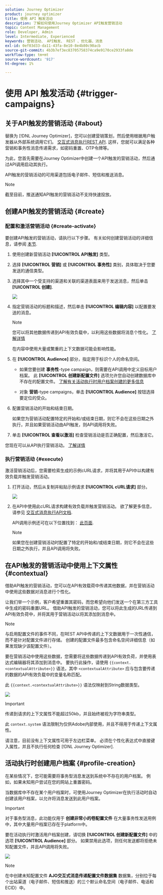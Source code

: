 ```yaml
---
solution: Journey Optimizer
product: journey optimizer
title: 使用 API 触发活动
description: 了解如何使用Journey Optimizer API触发营销活动
topic: Content Management
role: Developer, Admin
level: Intermediate, Experienced
keywords: 营销活动、 API触发、 REST 、优化器、消息
exl-id: 0ef03d33-da11-43fa-8e10-8e4b80c90acb
source-git-commit: 4b3b7ef3ec83705758374ca9e9170ce2933fa8de
workflow-type: tm+mt
source-wordcount: '917'
ht-degree: 1%

---
```


# 使用 API 触发活动 {#trigger-campaigns}

## 关于API触发的营销活动 {#about}

替换为 [!DNL Journey Optimizer]，您可以创建营销策划，然后使用根据用户触发器从外部系统调用它们。 [交互式消息执行REST API](https://developer.adobe.com/journey-optimizer-apis/references/messaging/#tag/execution). 这样，您就可以满足各种营销和事务性消息传递需求，如密码重置、OTP令牌等。

为此，您首先需要在Journey Optimizer中创建一个API触发的营销活动，然后通过API调用启动其执行。

API触发的营销活动的可用渠道包括电子邮件、短信和推送消息。

>[!NOTE]
>
>截至目前，推送通知API触发的营销活动不支持快速投放。

## 创建API触发的营销活动 {#create}

### 配置和激活营销活动 {#create-activate}

要创建API触发的营销活动，请执行以下步骤。 有关如何创建营销活动的详细信息，请参阅 [本节](create-campaign.md).

1. 使用创建新营销活动 **[!UICONTROL API触发]** 类型。

1. 选择 **[!UICONTROL 营销]** 或 **[!UICONTROL 事务性]** 类别，具体取决于您要发送的通信类型。

1. 选择其中一个受支持的渠道和关联的渠道表面来用于发送消息，然后单击 **[!UICONTROL 创建]**.

   ![](assets/api-triggered-type.png)

1. 指定营销活动的标题和描述，然后单击 **[!UICONTROL 编辑内容]** 以配置要发送的消息。

   >[!NOTE]
   >
   >您可以将其他数据传递到API有效负载中，以利用这些数据将消息个性化。 [了解详情](#contextual)
   >
   >在内容中使用大量或繁重的上下文数据可能会影响性能。

1. 在 **[!UICONTROL Audience]** 部分，指定用于标识个人的命名空间。

   * 如果您要创建 **事务性**-type campaign，则需要在API调用中定义目标用户档案。 此 **[!UICONTROL 创建新配置文件]** 选项允许您自动创建数据库中不存在的配置文件。 [了解有关活动执行时用户档案创建的更多信息](#profile-creation)

   * 对象 **营销**-type campaigns，单击 **[!UICONTROL Audience]** 按钮选择要定位的受众。

1. 配置营销活动的开始和结束日期。

   如果您为营销活动配置特定的开始和/或结束日期，则它不会在这些日期之外执行，并且如果营销活动由API触发，则API调用将失败。

1. 单击 **[!UICONTROL 查看以激活]** 检查营销活动是否正确配置，然后激活它。

您现在可以从API执行营销活动。 [了解详情](#execute)

### 执行营销活动 {#execute}

激活营销活动后，您需要检索生成的示例cURL请求，并将其用于API中以构建有效负载并触发营销活动。

1. 打开活动，然后从复制并粘贴示例请求 **[!UICONTROL cURL请求]** 部分。

   ![](assets/api-triggered-curl.png)

1. 在API中使用此cURL请求构建有效负载并触发营销活动。 欲了解更多信息，请参见 [交互式消息执行API文档](https://developer.adobe.com/journey-optimizer-apis/references/messaging/#tag/execution).

   API调用示例还可在以下位置找到： [此页面](https://developer.adobe.com/journey-optimizer-apis/references/messaging-samples/).

   >[!NOTE]
   >
   >如果您在创建营销活动时配置了特定的开始和/或结束日期，则它不会在这些日期之外执行，并且API调用将失败。

## 在API触发的营销活动中使用上下文属性 {#contextual}

借助API触发的营销活动，您可以在API有效载荷中传递其他数据，并在营销活动中使用这些数据对消息进行个性化。

让我们举一个示例，客户希望重置其密码，而您希望向他们发送一个在第三方工具中生成的密码重置URL。 借助API触发的营销活动，您可以将此生成的URL传递到API有效负荷中，并将其用于营销活动以将其添加到消息中。

>[!NOTE]
>
>与启用配置文件的事件不同，在REST API中传递的上下文数据用于一次性通信，而不是针对配置文件进行存储。 创建的配置文件最多包含命名空间详细信息（如果发现缺少该配置文件）。

要在营销活动中使用这些数据，您需要将这些数据传递到API有效负荷，并使用表达式编辑器将其添加到消息中。 要执行此操作，请使用 `{{context.<contextualAttribute>}}` 语法，其中 `<contextualAttribute>` 应与包含要传递的数据的API有效负载中的变量名称匹配。

此 `{{context.<contextualAttribute>}}` 语法仅映射到String数据类型。

![](assets/api-triggered-context.png)


>[!IMPORTANT]
>
>传递到请求的上下文属性不能超过50kb，并且始终被视为字符串类型。
>
>此 `context.system` 语法限制为仅供Adobe内部使用，并且不得用于传递上下文属性。

请注意，目前没有上下文属性可用于左边栏菜单。 必须在个性化表达式中直接键入属性，并且不执行任何检查 [!DNL Journey Optimizer].

## 活动执行时创建用户档案 {#profile-creation}

在某些情况下，您可能需要将事务型消息发送到系统中不存在的用户档案。 例如，如果未知用户尝试在您的网站上重置密码。

当数据库中不存在某个用户档案时，可使用Journey Optimizer在执行活动时自动创建该用户档案，以允许将消息发送到此用户档案。

>[!IMPORTANT]
>
>对于事务型消息，此功能仅用于 **创建非常小的卷配置文件** 在大量事务性发送用例中，其中大量用户档案已存在于platform中。

要在活动执行时激活用户档案创建，请切换 **[!UICONTROL 创建新配置文件]** 中的选项 **[!UICONTROL Audience]** 部分。 如果禁用此选项，则任何发送都将拒绝未知配置文件，并且API调用将失败。

![](assets/api-triggered-create-profile.png)

>[!NOTE]
>
>在中创建未知配置文件 **AJO交互式消息传递配置文件数据集** 数据集，分别位于每个出站渠道（电子邮件、短信和推送）的三个默认命名空间（电子邮件、电话和ECID）中。
